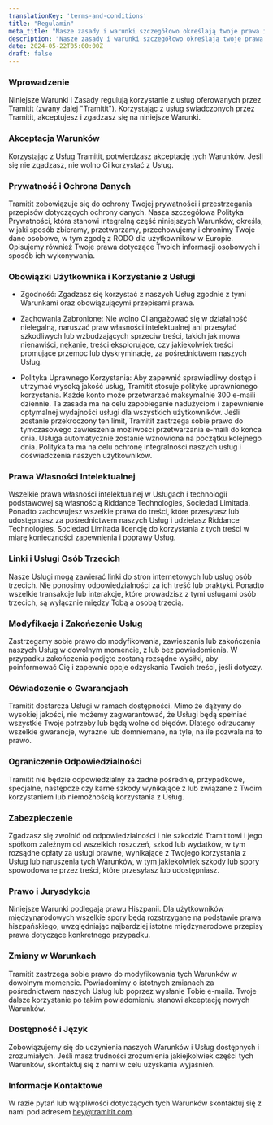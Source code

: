 ```yaml
---
translationKey: 'terms-and-conditions'
title: "Regulamin"
meta_title: "Nasze zasady i warunki szczegółowo określają twoje prawa i obowiązki podczas korzystania z usług oferowanych przez Tramitit."
description: "Nasze zasady i warunki szczegółowo określają twoje prawa i obowiązki podczas korzystania z usług oferowanych przez Tramitit."
date: 2024-05-22T05:00:00Z
draft: false
---
```


### Wprowadzenie

Niniejsze Warunki i Zasady regulują korzystanie z usług oferowanych przez Tramitit (zwany dalej "Tramitit"). Korzystając z usług świadczonych przez Tramitit, akceptujesz i zgadzasz się na niniejsze Warunki.

### Akceptacja Warunków

Korzystając z Usług Tramitit, potwierdzasz akceptację tych Warunków. Jeśli się nie zgadzasz, nie wolno Ci korzystać z Usług.

### Prywatność i Ochrona Danych

Tramitit zobowiązuje się do ochrony Twojej prywatności i przestrzegania przepisów dotyczących ochrony danych. Nasza szczegółowa Polityka Prywatności, która stanowi integralną część niniejszych Warunków, określa, w jaki sposób zbieramy, przetwarzamy, przechowujemy i chronimy Twoje dane osobowe, w tym zgodę z RODO dla użytkowników w Europie. Opisujemy również Twoje prawa dotyczące Twoich informacji osobowych i sposób ich wykonywania.

### Obowiązki Użytkownika i Korzystanie z Usługi

- Zgodność: Zgadzasz się korzystać z naszych Usług zgodnie z tymi Warunkami oraz obowiązującymi przepisami prawa.

- Zachowania Zabronione: Nie wolno Ci angażować się w działalność nielegalną, naruszać praw własności intelektualnej ani przesyłać szkodliwych lub wzbudzających sprzeciw treści, takich jak mowa nienawiści, nękanie, treści eksplorujące, czy jakiekolwiek treści promujące przemoc lub dyskryminację, za pośrednictwem naszych Usług.

- Polityka Uprawnego Korzystania: Aby zapewnić sprawiedliwy dostęp i utrzymać wysoką jakość usług, Tramitit stosuje politykę uprawnionego korzystania. Każde konto może przetwarzać maksymalnie 300 e-maili dziennie. Ta zasada ma na celu zapobieganie nadużyciom i zapewnienie optymalnej wydajności usługi dla wszystkich użytkowników. Jeśli zostanie przekroczony ten limit, Tramitit zastrzega sobie prawo do tymczasowego zawieszenia możliwości przetwarzania e-maili do końca dnia. Usługa automatycznie zostanie wznowiona na początku kolejnego dnia. Polityka ta ma na celu ochronę integralności naszych usług i doświadczenia naszych użytkowników.

### Prawa Własności Intelektualnej

Wszelkie prawa własności intelektualnej w Usługach i technologii podstawowej są własnością Riddance Technologies, Sociedad Limitada. Ponadto zachowujesz wszelkie prawa do treści, które przesyłasz lub udostępniasz za pośrednictwem naszych Usług i udzielasz Riddance Technologies, Sociedad Limitada licencję do korzystania z tych treści w miarę konieczności zapewnienia i poprawy Usług.

### Linki i Usługi Osób Trzecich

Nasze Usługi mogą zawierać linki do stron internetowych lub usług osób trzecich. Nie ponosimy odpowiedzialności za ich treść lub praktyki. Ponadto wszelkie transakcje lub interakcje, które prowadzisz z tymi usługami osób trzecich, są wyłącznie między Tobą a osobą trzecią.

### Modyfikacja i Zakończenie Usług

Zastrzegamy sobie prawo do modyfikowania, zawieszania lub zakończenia naszych Usług w dowolnym momencie, z lub bez powiadomienia. W przypadku zakończenia podjęte zostaną rozsądne wysiłki, aby poinformować Cię i zapewnić opcje odzyskania Twoich treści, jeśli dotyczy.

### Oświadczenie o Gwarancjach

Tramitit dostarcza Usługi w ramach dostępności. Mimo że dążymy do wysokiej jakości, nie możemy zagwarantować, że Usługi będą spełniać wszystkie Twoje potrzeby lub będą wolne od błędów. Dlatego odrzucamy wszelkie gwarancje, wyraźne lub domniemane, na tyle, na ile pozwala na to prawo.

### Ograniczenie Odpowiedzialności

Tramitit nie będzie odpowiedzialny za żadne pośrednie, przypadkowe, specjalne, następcze czy karne szkody wynikające z lub związane z Twoim korzystaniem lub niemożnością korzystania z Usług.

### Zabezpieczenie

Zgadzasz się zwolnić od odpowiedzialności i nie szkodzić Tramititowi i jego spółkom zależnym od wszelkich roszczeń, szkód lub wydatków, w tym rozsądne opłaty za usługi prawne, wynikające z Twojego korzystania z Usług lub naruszenia tych Warunków, w tym jakiekolwiek szkody lub spory spowodowane przez treści, które przesyłasz lub udostępniasz.

### Prawo i Jurysdykcja

Niniejsze Warunki podlegają prawu Hiszpanii. Dla użytkowników międzynarodowych wszelkie spory będą rozstrzygane na podstawie prawa hiszpańskiego, uwzględniając najbardziej istotne międzynarodowe przepisy prawa dotyczące konkretnego przypadku.

### Zmiany w Warunkach

Tramitit zastrzega sobie prawo do modyfikowania tych Warunków w dowolnym momencie. Powiadomimy o istotnych zmianach za pośrednictwem naszych Usług lub poprzez wysłanie Tobie e-maila. Twoje dalsze korzystanie po takim powiadomieniu stanowi akceptację nowych Warunków.

### Dostępność i Język

Zobowiązujemy się do uczynienia naszych Warunków i Usług dostępnych i zrozumiałych. Jeśli masz trudności zrozumienia jakiejkolwiek części tych Warunków, skontaktuj się z nami w celu uzyskania wyjaśnień.

### Informacje Kontaktowe

W razie pytań lub wątpliwości dotyczących tych Warunków skontaktuj się z nami pod adresem hey@tramitit.com.
